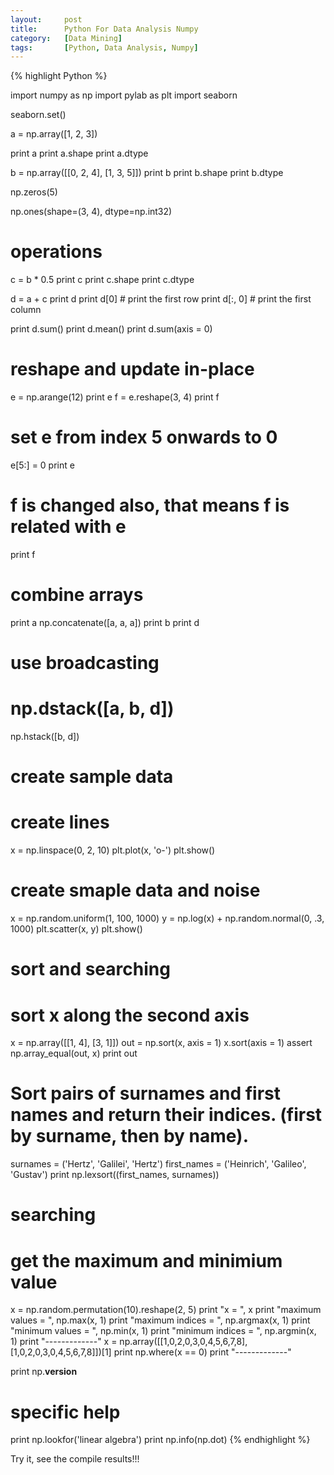```yaml
---
layout:     post
title:      Python For Data Analysis Numpy
category:   [Data Mining] 
tags:		[Python, Data Analysis, Numpy]
---
```


{% highlight Python %}

import numpy as np
import pylab as plt
import seaborn

seaborn.set()

a = np.array([1, 2, 3])

print a
print a.shape
print a.dtype

b = np.array([[0, 2, 4], [1, 3, 5]])
print b
print b.shape
print b.dtype

np.zeros(5)

np.ones(shape=(3, 4), dtype=np.int32)

# operations
c = b * 0.5
print c
print c.shape
print c.dtype

d = a + c
print d
print d[0]   # print the first row
print d[:, 0]   # print the first column

print d.sum()
print d.mean()
print d.sum(axis = 0)

# reshape and update in-place
e = np.arange(12)
print e
f = e.reshape(3, 4)
print f
# set e from index 5 onwards to 0
e[5:] = 0
print e
# f is changed also, that means f is related with e
print f

# combine arrays
print a
np.concatenate([a, a, a])
print b
print d
# use broadcasting
# np.dstack([a, b, d])
np.hstack([b, d])


# create sample data
# create lines
x = np.linspace(0, 2, 10)
plt.plot(x, 'o-')
plt.show()
# create smaple data and noise
x = np.random.uniform(1, 100, 1000)
y = np.log(x) + np.random.normal(0, .3, 1000)
plt.scatter(x, y)
plt.show()

#  sort and searching
# sort x along the second axis
x = np.array([[1, 4], [3, 1]])
out = np.sort(x, axis = 1)
x.sort(axis = 1)
assert np.array_equal(out, x)
print out
# Sort pairs of surnames and first names and return their indices. (first by surname, then by name).
surnames =    ('Hertz',    'Galilei', 'Hertz')
first_names = ('Heinrich', 'Galileo', 'Gustav')
print np.lexsort((first_names, surnames))
# searching
# get the maximum and minimium value
x = np.random.permutation(10).reshape(2, 5)
print "x = ", x
print "maximum values = ", np.max(x, 1)
print "maximum indices = ", np.argmax(x, 1)
print "minimum values = ", np.min(x, 1)
print "minimum indices = ", np.argmin(x, 1)
print "-------------"
x = np.array([[1,0,2,0,3,0,4,5,6,7,8], [1,0,2,0,3,0,4,5,6,7,8]])[1]
print np.where(x == 0)
print "-------------"

print np.__version__
# specific help
print np.lookfor('linear algebra')
print np.info(np.dot)
{% endhighlight %}

Try it, see the compile results!!!